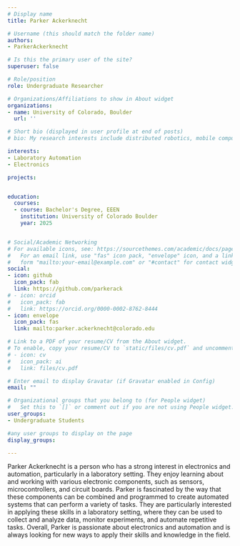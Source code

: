 ```yaml
---
# Display name
title: Parker Ackerknecht

# Username (this should match the folder name)
authors:
- ParkerAckerknecht

# Is this the primary user of the site?
superuser: false

# Role/position
role: Undergraduate Researcher

# Organizations/Affiliations to show in About widget
organizations:
- name: University of Colorado, Boulder
  url: ''

# Short bio (displayed in user profile at end of posts)
# bio: My research interests include distributed robotics, mobile computing and programmable matter.

interests:
- Laboratory Automation
- Electronics

projects:


education:
  courses:
  - course: Bachelor's Degree, EEEN
    institution: University of Colorado Boulder
    year: 2025


# Social/Academic Networking
# For available icons, see: https://sourcethemes.com/academic/docs/page-builder/#icons
#   For an email link, use "fas" icon pack, "envelope" icon, and a link in the
#   form "mailto:your-email@example.com" or "#contact" for contact widget.
social:
- icon: github
  icon_pack: fab
  link: https://github.com/parkerack
# - icon: orcid
#   icon_pack: fab
#   link: https://orcid.org/0000-0002-8762-8444
- icon: envelope
  icon_pack: fas
  link: mailto:parker.ackerknecht@colorado.edu

# Link to a PDF of your resume/CV from the About widget.
# To enable, copy your resume/CV to `static/files/cv.pdf` and uncomment the lines below.
# - icon: cv
#   icon_pack: ai
#   link: files/cv.pdf

# Enter email to display Gravatar (if Gravatar enabled in Config)
email: ""

# Organizational groups that you belong to (for People widget)
#   Set this to `[]` or comment out if you are not using People widget.
user_groups:
- Undergraduate Students

#any user groups to display on the page
display_groups:

---
```

Parker Ackerknecht is a person who has a strong interest in electronics and automation, particularly in a laboratory setting. They enjoy learning about and working with various electronic components, such as sensors, microcontrollers, and circuit boards. Parker is fascinated by the way that these components can be combined and programmed to create automated systems that can perform a variety of tasks. They are particularly interested in applying these skills in a laboratory setting, where they can be used to collect and analyze data, monitor experiments, and automate repetitive tasks. Overall, Parker is passionate about electronics and automation and is always looking for new ways to apply their skills and knowledge in the field.
